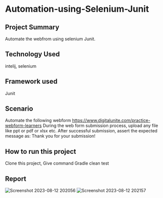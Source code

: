 # Automation-using-Selenium-Junit
## Project Summary
Automate the webfrom using selenium Junit.
## Technology Used
intelij,
selenium
## Framework used
Junit
## Scenario
Automate the following webform
https://www.digitalunite.com/practice-webform-learners
During the web form submission process, upload any file like ppt or pdf or xlsx etc.
After successful submission, assert the expected message as: Thank you for your submission!
## How to run this project
Clone this project,
Give command Gradle clean test
## Report

![Screenshot 2023-08-12 202056](https://github.com/MUMU-SAMIA99/Automation-using-Selenium-Junit/assets/134962568/a9eec41b-dce6-450b-941c-a5f2dfa40bc6)
![Screenshot 2023-08-12 202157](https://github.com/MUMU-SAMIA99/Automation-using-Selenium-Junit/assets/134962568/2dfaeaa1-f3da-4eed-865f-e5af37210e9e)




